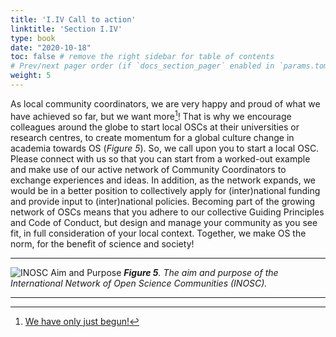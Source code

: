 ```yaml
---
title: 'I.IV Call to action'
linktitle: 'Section I.IV'
type: book
date: "2020-10-18"
toc: false # remove the right sidebar for table of contents
# Prev/next pager order (if `docs_section_pager` enabled in `params.toml`)
weight: 5
---
```


As local community coordinators, we are very happy and proud of what we have achieved so far, but we want more[^1]! That is why we encourage colleagues around the globe to start local OSCs at their universities or research centres, to create momentum for a global culture change in academia towards OS (*Figure 5*). So, we call upon you to start a local OSC. Please connect with us so that you can start from a worked-out example and make use of our active network of Community Coordinators to exchange experiences and ideas. In addition, as the network expands, we would be in a better position to collectively apply for (inter)national funding and provide input to (inter)national policies. Becoming part of the growing network of OSCs means that you adhere to our collective Guiding Principles and Code of Conduct, but design and manage your community as you see fit, in full consideration of your local context. Together, we make OS the norm, for the benefit of science and society!

***

![INOSC Aim and Purpose](../fig5.png "INOSC Aim and Purpose")
***Figure 5**. The aim and purpose of the International Network of Open Science Communities (INOSC).*

***



[^1]: [We have only just begun!](https://www.youtube.com/watch?v=__VQX2Xn7tI)